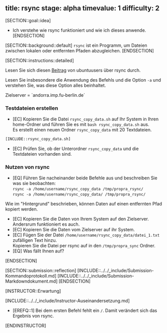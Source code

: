 title: rsync
stage: alpha
timevalue: 1
difficulty: 2
---
[SECTION::goal::idea]
- Ich verstehe wie rsync funktioniert und wie ich dieses anwende.
[ENDSECTION]

[SECTION::background::default]
`rsync` ist ein Programm, um Dateien zwischen lokalen oder entfernten Pfaden abzugleichen.
[ENDSECTION]

[SECTION::instructions::detailed]

Lesen Sie sich diesen [Beitrag](https://wiki.ubuntuusers.de/rsync/) von ubuntuusers über rsync durch.

Lesen Sie insbesondere die Anwendung des Befehls und die Option `-a` und verstehen Sie, was diese 
Option alles beinhaltet.

<replacement id='targetserver'>
Zielserver = `andorra.imp.fu-berlin.de`
</replacement>

### Testdateien erstellen

- [EC] Kopieren Sie die Datei `rsync_copy_data.sh` auf Ihr System in Ihren home-Ordner und führen Sie es mit `bash rsync_copy_data.sh` aus.  
Es erstellt einen neuen Ordner `rsync_copy_data` mit 20 Textdateien.

```bash
[INCLUDE::rsync_copy_data.sh]
```

- [EC] Prüfen Sie, ob der Unterordner `rsync_copy_data` und die Textdateien vorhanden sind.

### Nutzen von rsync

- [EQ] Führen Sie nacheinander beide Befehle aus und beschreiben Sie was sie beobachten:  
    `rsync -a /home/username/rsync_copy_data /tmp/propra_rsync/`  
    `rsync -a /home/username/rsync_copy_data/ /tmp/propra_rsync/`  

Wie im "Hintergrund" beschrieben, können Daten auf einen entfernten Pfad kopiert werden.  
- [EC] Kopieren Sie die Daten von Ihrem System auf den Zielserver.  
  Andersrum funktioniert es auch.
- [EC] Kopieren Sie die Daten vom Zielserver auf ihr System.
- [EC] Fügen Sie der Datei `/home/username/rsync_copy_data/datei_1.txt` zufälligen Text hinzu.  
  Kopieren Sie die Datei per rsync auf in den `/tmp/propra_sync` Ordner. 
- [EQ] Was fällt Ihnen auf?


[ENDSECTION]

[SECTION::submission::reflection]
[INCLUDE::../../_include/Submission-Kommandoprotokoll.md]
[INCLUDE::../../_include/Submission-Markdowndokument.md]
[ENDSECTION]

[INSTRUCTOR::Erwartung]

[INCLUDE::../../_include/Instructor-Auseinandersetzung.md]

- [EREFQ::1] Bei dem ersten Befehl fehlt ein `/`. Damit verändert sich das Ergebnis von rsync.

[ENDINSTRUCTOR]